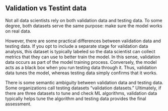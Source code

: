 ## Validation vs Testint data

Not all data scientists rely on both validation data and testing data. To some degree, both datasets serve the same purpose: make sure the model works on real data.

However, there are some practical differences between validation data and testing data. If you opt to include a separate stage for validation data analysis, this dataset is typically labeled so the data scientist can collect metrics that they can use to better train the model. In this sense, validation data occurs as part of the model training process. Conversely, the model acts as a black box when you run testing data through it. Thus, validation data tunes the model, whereas testing data simply confirms that it works.

There is some semantic ambiguity between validation data and testing data. Some organizations call testing datasets “validation datasets.” Ultimately, if there are three datasets to tune and check ML algorithms, validation data typically helps tune the algorithm and testing data provides the final assessment.

